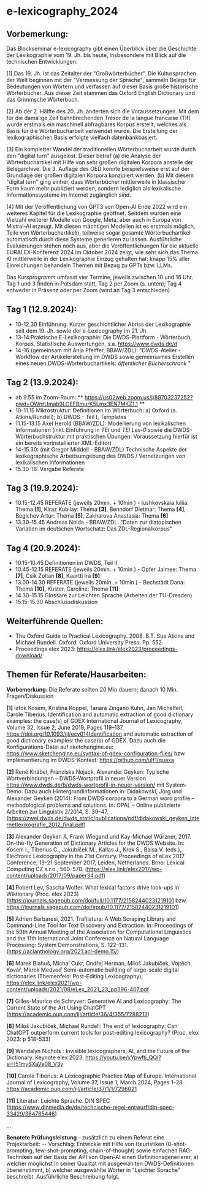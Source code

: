# e-lexicography_2024

## Vorbemerkung: 
Das Blockseminar e-lexicography gibt einen Überblick über die Geschichte der Lexikographie vom 19. Jh. bis heute, insbesondere mit Blick auf die technischen Entwicklungen.

(1) Das 19. Jh. ist das Zeitalter der "Großwörterbücher". Die Kultursprachen der Welt beginnen mit der "Vermessung der Sprache", sammeln Belege für Bedeutungen von Wörtern und verfassen auf dieser Basis große historische Wörterbücher. Aus dieser Zeit stammen das Oxford English Dictionary und das Grimmsche Wörterbuch.

(2) Ab der 2. Hälfte des 20. Jh. änderten sich die Voraussetzungen. Mit dem für die damalige Zeit bahnbrechenden Trésor de la langue francaise (Tlf) wurde erstmals ein maschinell abfragbares Korpus erstellt, welches als Basis für die Wörterbucharbeit verwendet wurde. Die Erstellung der lexikographischen Basis erfolgte vielfach datenbankbasiert.

(3) Ein kompletter Wandel der traditionellen Wörterbucharbeit wurde durch den "digital turn" ausgelöst. Dieser betraf (a) die Analyse der Wörterbuchartikel mit Hilfe von sehr großen digitalen Korpora anstelle der Belegarchive. Die 3. Auflage des OED konnte beispielsweise erst auf der Grundlage der großen digitalen Korpora konzipiert werden. (b) Mit diesem "digital turn" ging einher, dass Wörterbücher mittlerweile in klassischer Form kaum mehr publiziert werden, sondern lediglich als lexikalische Informationssysteme im Internet zugänglich sind. 

(4) Mit der Veröffentlichung von GPT3 von Open-AI Ende 2022 wird ein weiteres Kapitel für die Lexikographie geöffnet. Seitdem wurden eine Vielzahl weiterer Modelle von Google, Meta, aber auch in Europa von Mistral-AI erzeugt. Mit diesen mächtigen Modellen ist es erstmals möglich, Teile von Wörterbuchartikeln, teilweise sogar gesamte Wörterbuchartikel automatisch durch diese Systeme generieren zu lassen. Ausführliche Evaluierungen stehen noch aus, aber die Veröffentlichungen für die aktuelle EURALEX-Konferenz 2024 im Oktober 2024 zeigt, wie sehr sich das Thema KI mittlerweile in der Lexikographie Einzug gehalten hat: knapp 15% aller Einreichungen behandeln Themen mit Bezug zu GPTs bzw. LLMs.

Das *Kursprogramm* umfasst vier Termine, jeweils zwischen 10 und 16 Uhr.
Tag 1 und 3 finden in Potsdam statt, Tag 2 per Zoom (s. unten); Tag 4 entweder in Präsenz oder per Zoom (wird an Tag 3 entschieden)

## Tag 1 (12.9.2024): 
* 10-12.30 Einführung: Kurzer geschichtlicher Abriss der Lexikographie seit dem 19. Jh. sowie der e-Lexicography im 21. Jh.
* 13-14 Praktische E-Lexikographie: Die DWDS-Plattform - Wörterbuch, Korpus, Statistische Auswertungen, s.a. https://www.dwds.de/d
* 14-16 (gemeinsam mit Anja Pfeiffer, BBAW/ZDL): "DWDS-Atelier - Workflow der Artikelerstellung im DWDS sowie gemeinsames Erstellen eines neuen DWDS-Wörterbuchartikels: *öffentlicher Bücherschrank* "


## Tag 2 (13.9.2024): 
* ab 9.55 im Zoom-Raum:  ** https://us02web.zoom.us/j/89703237252?pwd=OWnrUmab9LOEFBmurK5Lmx3EN7MKZ1.1 **
* 10-11.15 Mikrostruktur: Definitionen im Wörterbuch: a) Oxford (s. Atkins/Rundell); b) DWDS - Teil I, Templates
* 11.15-13.15 Axel Herold (BBAW/ZDL): Modellierung von lexikalischen Informationen (inkl. Einführung in *TEI* und *TEI Lex-0* sowie die DWDS-Wörterbuchstruktur mit praktischen Übungen: Voraussetzung hierfür ist ein bereits vorinstallierter XML-Editor)
* 14-15.30: (mit Gregor Middell - BBAW/ZDL) Technische Aspekte der lexikographische Arbeitsumgebung des DWDS / Vernetzungen von lexikalischen Informationen
* 15.30-16: Vergabe Referate

## Tag 3 (19.9.2024):
* 10.15-12.45 REFERATE (jeweils 20min. + 10min ) - Iushkovskaia Iuliia: Thema **[1]**, Kiraz Kubilay: Thema **[3]**, Benndorf Dietmar: Thema **[4]**, Begichev Artur: Thema **[5]**, Zakharova Anastasia: Thema **[6]**
* 13.30-15.45 Andreas Nolda - BBAW/ZDL: "Daten zur diatopischen Variation im deutschen Wortschatz: Das ZDL-Regionalkorpus"

## Tag 4 (20.9.2024):
* 10.15-10.45 Definitionen im DWDS, Teil II
* 10.45-12.15 REFERATE  (jeweils 20min. + 10min ) - Opfer Jaimee: Thema **[7]**, Csik Zoltan **[8]**, Kaartti Ira **[9]** 
* 13.00-14.30 REFERATE   (jeweils 20min. + 10min ) - Bechstädt Dana: Thema **[10]**, Küster, Caroline: Thema **[11]**
* 14.30-15.15 Glossare zur Leichten Sprache (Arbeiten der TU-Dresden)
* 15.15-15.30 Abschlussdiskussion 

## Weiterführende Quellen:
* The Oxford Guide to Practical Lexicography. 2008. B.T. Sue Atkins and Michael Rundell. Oxford: Oxford University Press. Pp. 552. 
* Proceedings elex 2023: https://elex.link/elex2023/proceedings-download/

## Themen für Referate/Hausarbeiten:

**Vorbemerkung**: Die Referate sollten 20 Min dauern; danach 10 Min. Fragen/Diskussion

**[1]** Iztok Kosem, Kristina Koppel, Tanara Zingano Kuhn, Jan Michelfeit, Carole Tiberius. Identification and automatic extraction of good dictionary examples: the case(s) of GDEX
International Journal of Lexicography, Volume 32, Issue 2, June 2019, Pages 119–137, https://doi.org/10.1093/ijl/ecy014Identification and automatic extraction of good dictionary examples: the case(s) of GDEX. Dazu auch die Konfigurations-Datei auf sketchengine.eu: https://www.sketchengine.eu/syntax-of-gdex-configuration-files/ bzw. Implementierung im DWDS-Kontext: https://github.com/ulf1/quaxa

**[2]** René Knäbel, Franziska Nojack, Alexander Geyken: Typische Wortverbindungen – DWDS-Wortprofil in neuer Version https://www.dwds.de/b/dwds-wortprofil-in-neuer-version/ mit System-Demo. Dazu auch Hintergrundinformationen in: Didakowski, Jörg und Alexander Geyken (2014): From DWDS corpora to a German word proﬁle – methodological problems and solutions. In: OPAL – Online publizierte Arbeiten zur Linguistik 2/2014, S. 39–47. (https://zwei.dwds.de/dwds_static/publications/pdf/didakowski_geyken_internetlexikografie_2012_final.pdf)

**[3]** Alexander Geyken A, Frank Wiegand und Kay-Michael Würzner, 2017. On-the-fly Generation of Dictionary Articles for the DWDS Website. In: Kosem I., Tiberius C., Jakubíček M., Kallas J., Krek S., Baisa V. (eds.), Electronic Lexicography in the 21st Century. Proceedings of eLex 2017 Conference, 19-21 September 2017, Leiden, Netherlands. Brno: Lexical Computing CZ s.r.o., 560–570. (https://elex.link/elex2017/wp-content/uploads/2017/09/paper34.pdf)

**[4]** Robert Lev, Sascha Wolfer. What lexical factors drive look-ups in Wiktionary (Proc. elex 2023)
 (https://journals.sagepub.com/doi/full/10.1177/21582440231219101 bzw. https://journals.sagepub.com/doi/epub/10.1177/21582440231219101)

**[5]** Adrien Barbaresi, 2021. Trafilatura: A Web Scraping Library and Command-Line Tool for Text Discovery and Extraction. In: Proceedings of the 59th Annual Meeting of the Association for Computational Linguistics and the 11th International Joint Conference on Natural Language Processing: System Demonstrations, S. 122–131. (https://aclanthology.org/2021.acl-demo.15/)

**[6]** Marek Blahuš, Michal Cukr, Ondřej Herman, Miloš Jakubíček, Vojtěch Kovář, Marek Medveď Semi-automatic building of large-scale digital dictionaries (Themenfeld: Post-Editing Lexicography); https://elex.link/elex2021/wp-content/uploads/2021/08/eLex_2021_23_pp396-407.pdf

**[7]** Gilles-Maurice de Schryver: Generative AI and Lexicography: The Current State of the Art Using ChatGPT (https://academic.oup.com/ijl/article/36/4/355/7288213) 

**[8]** Miloš Jakubíček, Michael Rundell: The end of lexicography: Can ChatGPT outperform current tools for post-editing lexicography?  (Proc. elex 2023: p 518-533)

**[9]**  Wendalyn Nichols : Invisible lexicographers, AI, and the Future of the Dictionary. Keynote elex 2023: https://youtu.be/xYpwftj_QQI?si=l51mySXaVe08_V3y

**[10]** Carole Tiberius: A Lexicographic Practice Map of Europe. International Journal of Lexicography, Volume 37, Issue 1, March 2024, Pages 1–28. https://academic.oup.com/ijl/article/37/1/1/7296021

 **[11]** Literatur: Leichte Sprache. DIN SPEC (https://www.dinmedia.de/de/technische-regel-entwurf/din-spec-33429/364785446)

 ...

**Benotete Prüfungsleistung** - zusätzlich zu einem Referat eine Projektarbeit: 
-- Vorschlag: Entwickle mit Hilfe von Heuristiken (0-shot-prompting, few-shot-prompting, chain-of-thought) sowie einfachen RAG-Techniken auf der Basis der API von Open-AI einen Definitionsgenerierer, a) welcher möglichst in seiner Qualität mit ausgewählten DWDS-Definitionen übereinstimmt, b) welcher ausgewählte Wörter in "Leichter Sprache" beschreibt. Ausführliche Beschreibung folgt. 







